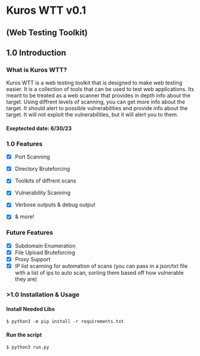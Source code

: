 # Kuros WTT v0.1
## (Web Testing Toolkit)

## 1.0 Introduction
### What is Kuros WTT?
Kuros WTT is a web testing toolkit that is designed to make web testing easier. It is a collection of tools that can be used to test web applications.
Its meant to be treated as a web scanner that provides in depth info about the target. Using diffrent levels of scanning, you can get more info about the 
target. It should alert to possible vulnerabilities and provide info about the target. It will not exploit the vulnerabilities, but it will alert you to 
them. 

#### Exeptected date: 6/30/23
### 1.0 Features
- [x] Port Scanning
- [x] Directory Bruteforcing
- [x] Toolkits of diffrent scans
- [x] Vulnerability Scanning
- [x] Verbose outputs & debug output
- [x] & more!


### Future Features
- [x] Subdomain Enumeration
- [x] File Upload Bruteforcing
- [x] Proxy Support
- [x] IP list scanning for automation of scans (you can pass in a json/txt file with a list of ips to auto scan, sorting them based off how vulnerable  they are)

### >1.0 Installation & Usage
#### Install Needed Libs
```$ python3 -m pip install -r requirements.txt```

#### Run the script
```$ python3 run.py```